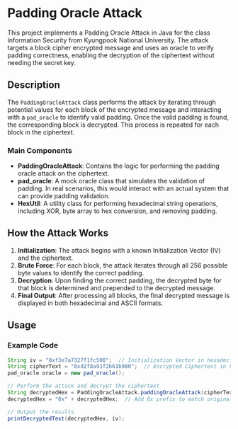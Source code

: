 # Padding Oracle Attack

This project implements a Padding Oracle Attack in Java for the class Information Security from Kyungpook National University. The attack targets a block cipher encrypted message and uses an oracle to verify padding correctness, enabling the decryption of the ciphertext without needing the secret key.

## Description

The `PaddingOracleAttack` class performs the attack by iterating through potential values for each block of the encrypted message and interacting with a `pad_oracle` to identify valid padding. Once the valid padding is found, the corresponding block is decrypted. This process is repeated for each block in the ciphertext.

### Main Components

- **PaddingOracleAttack**: Contains the logic for performing the padding oracle attack on the ciphertext.
- **pad_oracle**: A mock oracle class that simulates the validation of padding. In real scenarios, this would interact with an actual system that can provide padding validation.
- **HexUtil**: A utility class for performing hexadecimal string operations, including XOR, byte array to hex conversion, and removing padding.

## How the Attack Works

1. **Initialization**: The attack begins with a known Initialization Vector (IV) and the ciphertext.
2. **Brute Force**: For each block, the attack iterates through all 256 possible byte values to identify the correct padding.
3. **Decryption**: Upon finding the correct padding, the decrypted byte for that block is determined and prepended to the decrypted message.
4. **Final Output**: After processing all blocks, the final decrypted message is displayed in both hexadecimal and ASCII formats.

## Usage

### Example Code

```java
String iv = "0xf3e7a7327f1fc500";  // Initialization Vector in hexadecimal format
String cipherText = "0xd2f8a91f2b61b980";  // Encrypted Ciphertext in hexadecimal format
pad_oracle oracle = new pad_oracle(); 

// Perform the attack and decrypt the ciphertext
String decryptedHex = PaddingOracleAttack.paddingOracleAttack(cipherText, oracle);
decryptedHex = "0x" + decryptedHex;  // Add 0x prefix to match original format

// Output the results
printDecryptedText(decryptedHex, iv);
